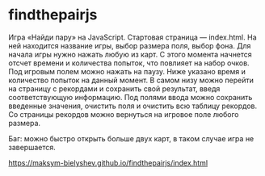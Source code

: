 # findthepairjs
Игра «Найди пару» на JavaScript.
Стартовая страница — index.html. На ней находится название игры, выбор размера поля, выбор фона. Для начала игры нужно нажать любую из карт. С этого момента начнется отсчет времени и количества попыток, что повлияет на набор очков. Под игровым полем можно нажать на паузу. Ниже указано время и количество попыток на данный момент. В самом низу можно перейти на страницу с рекордами и сохранить свой результат, введя соответствующую информацию. Под полями ввода можно сохранить введенные значения, очистить поля и очистить всю таблицу рекордов. Со страницы рекордов можно вернуться на игровое поле любого размера.

Баг: можно быстро открыть больше двух карт, в таком случае игра не завершается.

https://maksym-bielyshev.github.io/findthepairjs/index.html
